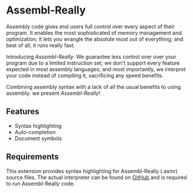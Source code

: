 # Assembl-Really

Assembly code gives end users full control over every aspect of their program. It enables the most sophisticated of memory management and optimization; it lets you wrangle the absolute most out of everything; and best of all, it runs really fast.

Introducing *Assembl-Really*. We guarantee less control over over your program due to a limited instruction set; we don't support every feature expected in most assembly languages; and most importantly, we interpret your code instead of compiling it, sacrificing any speed benefits.

Combining assembly syntax with a lack of all the usual benefits to using assembly: we present *Assembl-Really*!

## Features

- Syntax highlighting
- Auto-completion
- Document symbols

## Requirements

This extension provides syntax highlighting for Assembl-Really (.asmr) source files. The actual interpreter can be found on [GitHub](https://github.com/BLM16/Assembl-Really) and is required to run Assembl-Really code.
